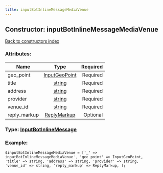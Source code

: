 ```yaml
---
title: inputBotInlineMessageMediaVenue
---
```

## Constructor: inputBotInlineMessageMediaVenue  
[Back to constructors index](index.md)



### Attributes:

| Name     |    Type       | Required |
|----------|:-------------:|---------:|
|geo\_point|[InputGeoPoint](../types/InputGeoPoint.md) | Required|
|title|[string](../types/string.md) | Required|
|address|[string](../types/string.md) | Required|
|provider|[string](../types/string.md) | Required|
|venue\_id|[string](../types/string.md) | Required|
|reply\_markup|[ReplyMarkup](../types/ReplyMarkup.md) | Optional|



### Type: [InputBotInlineMessage](../types/InputBotInlineMessage.md)


### Example:

```
$inputBotInlineMessageMediaVenue = ['_' => inputBotInlineMessageMediaVenue', 'geo_point' => InputGeoPoint, 'title' => string, 'address' => string, 'provider' => string, 'venue_id' => string, 'reply_markup' => ReplyMarkup, ];
```